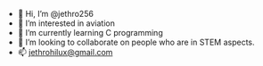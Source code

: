 - 👋 Hi, I’m @jethro256
- 👀 I’m interested in aviation
- 🌱 I’m currently learning C programming
-  💞️ I’m looking to collaborate on people who are in STEM aspects.
- 📫 jethrohilux@gmail.com

<!---
jethro256/jethro256 is a ✨ special ✨ repository because its `README.md` (this file) appears on your GitHub profile.
You can click the Preview link to take a look at your changes.
--->
